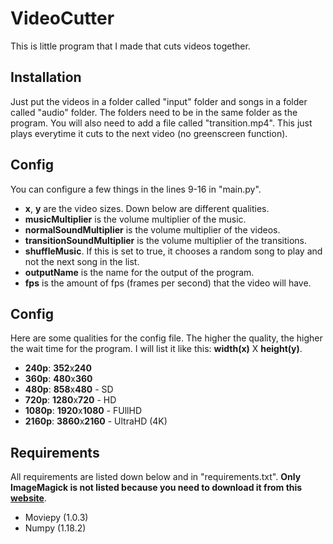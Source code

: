 # VideoCutter
This is little program that I made that cuts videos together.

Installation
-------
Just put the videos in a folder called "input" folder and songs in a folder called "audio" folder. The folders need to be in the same folder as the program. You will also need to add a file called "transition.mp4". This just plays everytime it cuts to the next video (no greenscreen function).

Config
-------
You can configure a few things in the lines 9-16 in "main.py".

 - **x**, **y** are the video sizes. Down below are different qualities.
 - **musicMultiplier** is the volume multiplier of the music.
 - **normalSoundMultiplier** is the volume multiplier of the videos.
 - **transitionSoundMultiplier** is the volume multiplier of the transitions.
 - **shuffleMusic**. If this is set to true, it chooses a random song to play and not the next song in the list.
 - **outputName** is the name for the output of the program.
 - **fps** is the amount of fps (frames per second) that the video will have.

Config
-------
Here are some qualities for the config file. The higher the quality, the higher the wait time for the program. I will list it like this: **width(x)** X **height(y)**.

 - **240p**: **352**x**240**
 - **360p**: **480**x**360**
 - **480p**: **858**x**480** - SD
 - **720p**: **1280**x**720** - HD
 - **1080p**: **1920**x**1080** - FUllHD
 - **2160p**: **3860**x**2160** - UltraHD (4K)

Requirements
-------
All requirements are listed down below and in "requirements.txt". **Only ImageMagick is not listed because you need to download it from this [website](https://www.imagemagick.org/script/download.php)**. 

 - Moviepy (1.0.3)
 - Numpy (1.18.2)
